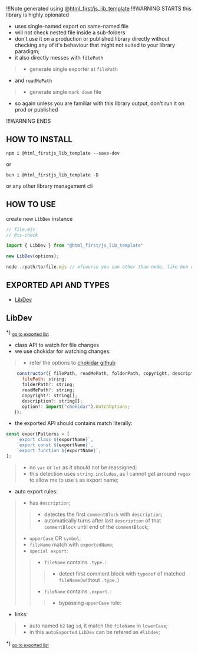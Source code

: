 !!!Note generated using [@html_first/js_lib_template](https://www.npmjs.com/package/@html_first/js_lib_template)
!!!WARNING STARTS this library is highly opionated
- uses single-named export on same-named file
- will not check nested file inside a sub-folders
- don't use it on a production or published library directly without checking any of it's behaviour
that might not suited to your library paradigm;
- it also directly messes with `filePath`
>	- generate single exporter at `filePath`
- and `readMePath`
>	- generate single `mark down` file
- so again unless you are familiar with this library output, don't run it on prod or published

!!!WARNING ENDS

## HOW TO INSTALL
```shell
npm i @html_firstjs_lib_template --save-dev
```
or
```shell
bun i @html_firstjs_lib_template -D
```
or any other library management cli
## HOW TO USE
 create new `LibDev` instance
 ```js
// file.mjs
// @ts-check

import { LibDev } from "@html_first/js_lib_template"

new LibDev(options);
```

```js
node ./path/to/file.mjs // ofcourse you can other than node, like bun deno or other
```


<h2 id="exported-list-content">EXPORTED API AND TYPES</h2>

- [LibDev](#libdev)

<h2 id="libdev">LibDev</h2>

*) <sub>[go to exported list](#exported-list-content)</sub>

- class API to watch for file changes-  we use chokidar for watching changes:> - refer the options to [chokidar github](https://github.com/paulmillr/chokidar)```js    constructor({ filePath, readMePath, folderPath, copyright, description, option, }: {      filePath: string;      folderPath?: string;      readMePath?: string;      copyright?: string[];      description?: string[];      option?: import("chokidar").WatchOptions;   });```- the exported API should contains match literally:```jsconst exportPatterns = [	`export class ${exportName}`,	`export const ${exportName}`,	`export function ${exportName}`,];```> - no `var` or `let` as it should not be reassigned;> - this detection uses `string.includes`, as I cannot get arround `regex` to allow me to use `$` as export name;- auto export rules:> - has `description`;> > - detectes the first `commentBlock` with `description`;> > - automatically turns after last `description` of that `commentBlock` until end of the `commentBlock`;> - `upperCase` OR `symbol`;> - `fileName` match with `exportedName`;> - `special export`:> > - `fileName` contains `.type.`:> > > - detect first comment block with `typedef` of matched `fileName`(without `.type.`)> > - `fileName` contains `.export.`:> > > - bypassing `upperCase` rule:- links:> - auto named `h2` tag `id`, it match the `fileName` in `lowerCase`;> - in this `autoExported` `LibDev` can be refered as `#libdev`;

*) <sub>[go to exported list](#exported-list-content)</sub>
